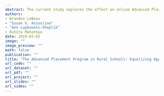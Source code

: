 ```yaml
---
abstract: The current study explores the effect an online Advanced Placement (AP) program has had on AP participation and passing rates in a single state. This state has a sizeable rural population where access to AP coursework is not always possible for students in rural communities. The online AP program aims to equalize access to rural students who would otherwise not have the opportunity to take advanced coursework. Study results show that although AP exam participation has not significantly increased due to the availability of the online AP program, passing rates have been higher for schools who do participate. In addition, the online AP coursework has increased access to AP coursework in small to middle sized schools.
authors: 
- Brandon LeBeau
- "Susan G. Assouline"
- "Ann Lupkowski-Shoplik"
- Duhita Mahatmya
date: 2019-03-01
image: ""
image_preview: ""
math: false
publication: ""
title: "The Advanced Placement Program in Rural Schools: Equalizing Opportunity"
url_code: ""
url_dataset: ""
url_pdf: ""
url_project: ""
url_slides: ""
url_video: ""
---
```

